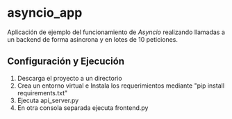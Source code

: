 # asyncio_app

Aplicación de ejemplo del funcionamiento de *Asyncio* realizando llamadas a un backend de forma asincrona y en lotes de 10 peticiones.

## Configuración y Ejecución

1. Descarga el proyecto a un directorio
2. Crea un entorno virtual e Instala los requerimientos mediante "pip install requirements.txt"
3. Ejecuta api_server.py
4. En otra consola separada ejecuta frontend.py
